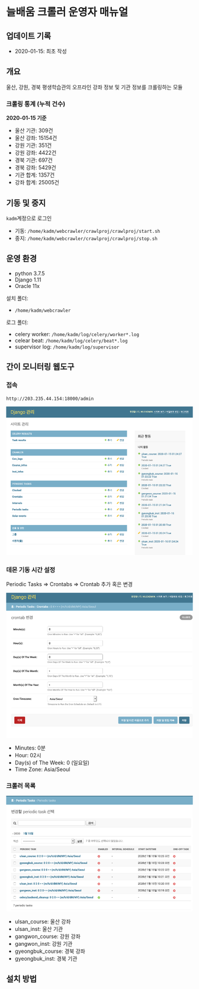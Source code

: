 
# 늘배움 크롤러 운영자 매뉴얼

## 업데이트 기록

- 2020-01-15: 최초 작성

## 개요

울산, 강원, 경북 평생학습관의 오프라인 강좌 정보 및 기관 정보를 크롤링하는 모듈

### 크롤링 통계 (누적 건수)

**2020-01-15 기준**

- 울산 기관: 309건
- 울산 강좌: 15154건
- 강원 기관: 351건 
- 강원 강좌: 4422건
- 경북 기관: 697건
- 경북 강좌: 5429건
- 기관 합계: 1357건
- 강좌 합계: 25005건

## 기동 및 중지

`kadm`계정으로 로그인  

-  기동: `/home/kadm/webcrawler/crawlproj/crawlproj/start.sh`
- 중지: `/home/kadm/webcrawler/crawlproj/crawlproj/stop.sh`

## 운영 환경

- python 3.7.5
- Django 1.11
- Oracle 11x

설치 폴더: 

- `/home/kadm/webcrawler`

로그 폴더:  

- celery worker: `/home/kadm/log/celery/worker*.log`
- celear beat: `/home/kadm/log/celery/beat*.log`
- supervisor log:  `/home/kadm/log/supervisor`

## 간이 모니터링 웹도구

### 접속

`http://203.235.44.154:18000/admin`


![enter image description here](https://github.com/shevious/webcrawler/blob/master/screenshot/adminmain.png?raw=true)
### 데몬 기동 시간 설정

Periodic Tasks ⇒ Crontabs ⇒ Crontab 추가 혹은 변경

![enter image description here](https://github.com/shevious/webcrawler/blob/master/screenshot/admincron.png?raw=true)
- Minutes: 0분  
- Hour: 02시  
- Day(s) of The Week: 0 (일요일)   
- Time Zone: Asia/Seoul  

### 크롤러 목록

![enter image description here](https://github.com/shevious/webcrawler/blob/master/screenshot/admintasklist.png?raw=true)
- ulsan_course: 울산 강좌
- ulsan_inst: 울산 기관
- gangwon_course: 강원 강좌
- gangwon_inst: 강원 기관
- gyeongbuk_course: 경북 강좌
- gyeongbuk_inst: 경북 기관

## 설치 방법


<!--stackedit_data:
eyJoaXN0b3J5IjpbLTQxOTQ5NjUsLTEyODAyNzM3ODEsLTEyOD
Q2MjM1ODUsMTEzMDA5ODY1OSw1OTE3NTQ2MzVdfQ==
-->